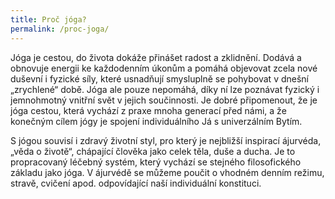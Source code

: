 ```yaml
---
title: Proč jóga?
permalink: /proc-joga/
---
```


Jóga je cestou, do života dokáže přinášet radost a zklidnění. Dodává a obnovuje energii ke každodenním úkonům a pomáhá objevovat zcela nové duševní i fyzické síly, které usnadňují smysluplně se pohybovat v dnešní „zrychlené“ době. Jóga ale pouze nepomáhá, díky ní lze poznávat fyzický i jemnohmotný vnitřní svět v jejich součinnosti. Je dobré připomenout, že je jóga cestou, která vychází z praxe mnoha generací před námi, a že konečným cílem jógy je spojení individuálního Já s univerzálním Bytím.

S jógou souvisí i zdravý životní styl, pro který je nejbližší inspirací ájurvéda, „věda o životě“, chápající člověka jako celek těla, duše a ducha. Je to propracovaný léčebný systém, který vychází se stejného filosofického základu jako jóga. V ájurvédě se můžeme poučit o vhodném denním režimu, stravě, cvičení apod. odpovídající naší individuální konstituci.

